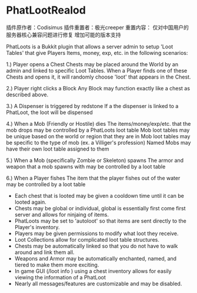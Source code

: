 # PhatLootRealod
插件原作者：Codisimus 
插件重置者：极光creeper 
重置内容： 仅对中国用户的服务器核心兼容问题进行修复 
          增加可能的版本支持

PhatLoots is a Bukkit plugin that allows a server admin to setup 'Loot Tables' that give Players Items, money, exp, etc. in the following scenarios:

1.) Player opens a Chest
    Chests may be placed around the World by an admin and linked to specific Loot Tables. When a Player finds one of these Chests and opens it, it will randomly choose 'loot' that appears in the Chest.

2.) Player right clicks a Block
    Any Block may function exactly like a chest as described above.

3.) A Dispenser is triggered by redstone
    If a the dispenser is linked to a PhatLoot, the loot will be dispensed

4.) When a Mob (Friendly or Hostile) dies
    The items/money/exp/etc. that the mob drops may be controlled by a PhatLoots loot table
    Mob loot tables may be unique based on the world or region that they are in
    Mob loot tables may be specific to the type of mob (ex. a Villiger's profession)
    Named Mobs may have their own loot table assigned to them

5.) When a Mob (specifically Zombie or Skeleton) spawns
    The armor and weapon that a mob spawns with may be controlled by a loot table

6.) When a Player fishes
    The item that the player fishes out of the water may be controlled by a loot table

* Each chest that is looted may be given a cooldown time until it can be looted again.
* Chests may be global or individual, global is essentially first come first server and allows for ninjaing of items.
* PhatLoots may be set to 'autoloot' so that items are sent directly to the Player's inventory.
* Players may be given permissions to modify what loot they receive.
* Loot Collections allow for complicated loot table structures.
* Chests may be automatically linked so that you do not have to walk around and link them all.
* Weapons and Armor may be automatically enchanted, named, and tiered to make them more exciting.
* In game GUI (/loot info <PhatLoot>) using a chest inventory allows for easily viewing the information of a PhatLoot
* Nearly all messages/features are customizable and may be disabled.
